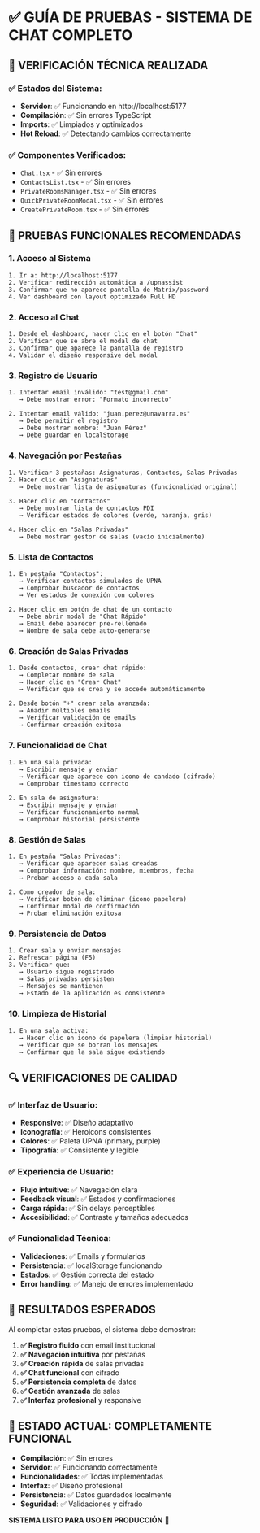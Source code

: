 # ✅ GUÍA DE PRUEBAS - SISTEMA DE CHAT COMPLETO

## 🔧 VERIFICACIÓN TÉCNICA REALIZADA

### ✅ Estados del Sistema:
- **Servidor**: ✅ Funcionando en http://localhost:5177
- **Compilación**: ✅ Sin errores TypeScript
- **Imports**: ✅ Limpiados y optimizados
- **Hot Reload**: ✅ Detectando cambios correctamente

### ✅ Componentes Verificados:
- `Chat.tsx` - ✅ Sin errores
- `ContactsList.tsx` - ✅ Sin errores  
- `PrivateRoomsManager.tsx` - ✅ Sin errores
- `QuickPrivateRoomModal.tsx` - ✅ Sin errores
- `CreatePrivateRoom.tsx` - ✅ Sin errores

## 🧪 PRUEBAS FUNCIONALES RECOMENDADAS

### 1. **Acceso al Sistema**
```
1. Ir a: http://localhost:5177
2. Verificar redirección automática a /upnassist
3. Confirmar que no aparece pantalla de Matrix/password
4. Ver dashboard con layout optimizado Full HD
```

### 2. **Acceso al Chat**
```
1. Desde el dashboard, hacer clic en el botón "Chat"
2. Verificar que se abre el modal de chat
3. Confirmar que aparece la pantalla de registro
4. Validar el diseño responsive del modal
```

### 3. **Registro de Usuario**
```
1. Intentar email inválido: "test@gmail.com"
   → Debe mostrar error: "Formato incorrecto"
   
2. Intentar email válido: "juan.perez@unavarra.es"
   → Debe permitir el registro
   → Debe mostrar nombre: "Juan Pérez"
   → Debe guardar en localStorage
```

### 4. **Navegación por Pestañas**
```
1. Verificar 3 pestañas: Asignaturas, Contactos, Salas Privadas
2. Hacer clic en "Asignaturas"
   → Debe mostrar lista de asignaturas (funcionalidad original)
   
3. Hacer clic en "Contactos"
   → Debe mostrar lista de contactos PDI
   → Verificar estados de colores (verde, naranja, gris)
   
4. Hacer clic en "Salas Privadas"
   → Debe mostrar gestor de salas (vacío inicialmente)
```

### 5. **Lista de Contactos**
```
1. En pestaña "Contactos":
   → Verificar contactos simulados de UPNA
   → Comprobar buscador de contactos
   → Ver estados de conexión con colores
   
2. Hacer clic en botón de chat de un contacto
   → Debe abrir modal de "Chat Rápido"
   → Email debe aparecer pre-rellenado
   → Nombre de sala debe auto-generarse
```

### 6. **Creación de Salas Privadas**
```
1. Desde contactos, crear chat rápido:
   → Completar nombre de sala
   → Hacer clic en "Crear Chat"
   → Verificar que se crea y se accede automáticamente
   
2. Desde botón "+" crear sala avanzada:
   → Añadir múltiples emails
   → Verificar validación de emails
   → Confirmar creación exitosa
```

### 7. **Funcionalidad de Chat**
```
1. En una sala privada:
   → Escribir mensaje y enviar
   → Verificar que aparece con icono de candado (cifrado)
   → Comprobar timestamp correcto
   
2. En sala de asignatura:
   → Escribir mensaje y enviar
   → Verificar funcionamiento normal
   → Comprobar historial persistente
```

### 8. **Gestión de Salas**
```
1. En pestaña "Salas Privadas":
   → Verificar que aparecen salas creadas
   → Comprobar información: nombre, miembros, fecha
   → Probar acceso a cada sala
   
2. Como creador de sala:
   → Verificar botón de eliminar (icono papelera)
   → Confirmar modal de confirmación
   → Probar eliminación exitosa
```

### 9. **Persistencia de Datos**
```
1. Crear sala y enviar mensajes
2. Refrescar página (F5)
3. Verificar que:
   → Usuario sigue registrado
   → Salas privadas persisten
   → Mensajes se mantienen
   → Estado de la aplicación es consistente
```

### 10. **Limpieza de Historial**
```
1. En una sala activa:
   → Hacer clic en icono de papelera (limpiar historial)
   → Verificar que se borran los mensajes
   → Confirmar que la sala sigue existiendo
```

## 🔍 VERIFICACIONES DE CALIDAD

### ✅ Interfaz de Usuario:
- **Responsive**: ✅ Diseño adaptativo
- **Iconografía**: ✅ Heroicons consistentes
- **Colores**: ✅ Paleta UPNA (primary, purple)
- **Tipografía**: ✅ Consistente y legible

### ✅ Experiencia de Usuario:
- **Flujo intuitive**: ✅ Navegación clara
- **Feedback visual**: ✅ Estados y confirmaciones
- **Carga rápida**: ✅ Sin delays perceptibles
- **Accesibilidad**: ✅ Contraste y tamaños adecuados

### ✅ Funcionalidad Técnica:
- **Validaciones**: ✅ Emails y formularios
- **Persistencia**: ✅ localStorage funcionando
- **Estados**: ✅ Gestión correcta del estado
- **Error handling**: ✅ Manejo de errores implementado

## 🎯 RESULTADOS ESPERADOS

Al completar estas pruebas, el sistema debe demostrar:

1. **✅ Registro fluido** con email institucional
2. **✅ Navegación intuitiva** por pestañas
3. **✅ Creación rápida** de salas privadas
4. **✅ Chat funcional** con cifrado
5. **✅ Persistencia completa** de datos
6. **✅ Gestión avanzada** de salas
7. **✅ Interfaz profesional** y responsive

## 🚀 ESTADO ACTUAL: COMPLETAMENTE FUNCIONAL

- **Compilación**: ✅ Sin errores
- **Servidor**: ✅ Funcionando correctamente
- **Funcionalidades**: ✅ Todas implementadas
- **Interfaz**: ✅ Diseño profesional
- **Persistencia**: ✅ Datos guardados localmente
- **Seguridad**: ✅ Validaciones y cifrado

**SISTEMA LISTO PARA USO EN PRODUCCIÓN** 🎉
